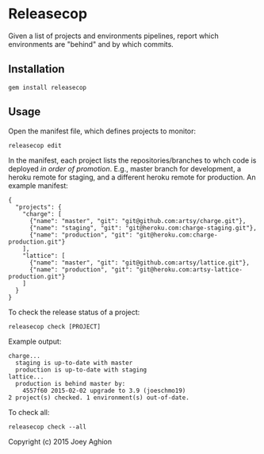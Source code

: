 # Releasecop

Given a list of projects and environments pipelines, report which environments are "behind" and by which commits.

## Installation

    gem install releasecop

## Usage

Open the manifest file, which defines projects to monitor:

    releasecop edit

In the manifest, each project lists the repositories/branches to whch code is deployed _in order of promotion_. E.g., master branch for development, a heroku remote for staging, and a different heroku remote for production. An example manifest:

    {
      "projects": {
        "charge": [
          {"name": "master", "git": "git@github.com:artsy/charge.git"},
          {"name": "staging", "git": "git@heroku.com:charge-staging.git"},
          {"name": "production", "git": "git@heroku.com:charge-production.git"}
        ],
        "lattice": [
          {"name": "master", "git": "git@github.com:artsy/lattice.git"},
          {"name": "production", "git": "git@heroku.com:artsy-lattice-production.git"}
        ]
      }
    }

To check the release status of a project:

    releasecop check [PROJECT]

Example output:

    charge...
      staging is up-to-date with master
      production is up-to-date with staging
    lattice...
      production is behind master by:
        4557f60 2015-02-02 upgrade to 3.9 (joeschmo19)
    2 project(s) checked. 1 environment(s) out-of-date.

To check all:

    releasecop check --all

Copyright (c) 2015 Joey Aghion
